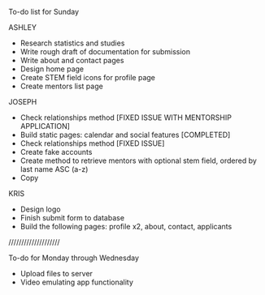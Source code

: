 To-do list for Sunday

ASHLEY
- Research statistics and studies
- Write rough draft of documentation for submission
- Write about and contact pages
- Design home page
- Create STEM field icons for profile page
- Create mentors list page

JOSEPH
- Check relationships method [FIXED ISSUE WITH MENTORSHIP APPLICATION]
- Build static pages: calendar and social features [COMPLETED]
- Check relationships method [FIXED ISSUE]
- Create fake accounts
- Create method to retrieve mentors with optional stem field, ordered by last name ASC (a-z)
- Copy

KRIS
- Design logo
- Finish submit form to database
- Build the following pages: profile x2, about, contact, applicants

////////////////////

To-do for Monday through Wednesday

- Upload files to server
- Video emulating app functionality
